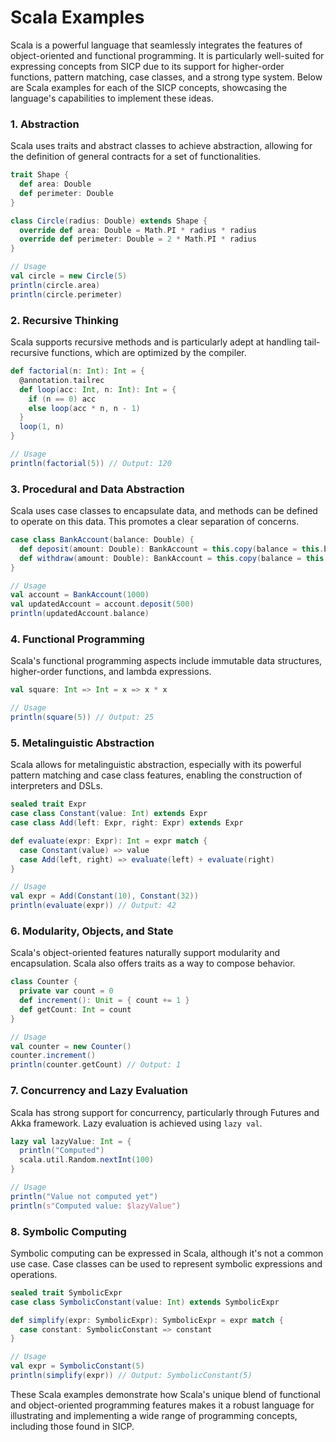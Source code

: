 # Scala Examples

Scala is a powerful language that seamlessly integrates the features of object-oriented and functional programming. It is particularly well-suited for expressing concepts from SICP due to its support for higher-order functions, pattern matching, case classes, and a strong type system. Below are Scala examples for each of the SICP concepts, showcasing the language's capabilities to implement these ideas.

### 1. Abstraction

Scala uses traits and abstract classes to achieve abstraction, allowing for the definition of general contracts for a set of functionalities.

```scala
trait Shape {
  def area: Double
  def perimeter: Double
}

class Circle(radius: Double) extends Shape {
  override def area: Double = Math.PI * radius * radius
  override def perimeter: Double = 2 * Math.PI * radius
}

// Usage
val circle = new Circle(5)
println(circle.area)
println(circle.perimeter)
```

### 2. Recursive Thinking

Scala supports recursive methods and is particularly adept at handling tail-recursive functions, which are optimized by the compiler.

```scala
def factorial(n: Int): Int = {
  @annotation.tailrec
  def loop(acc: Int, n: Int): Int = {
    if (n == 0) acc
    else loop(acc * n, n - 1)
  }
  loop(1, n)
}

// Usage
println(factorial(5)) // Output: 120
```

### 3. Procedural and Data Abstraction

Scala uses case classes to encapsulate data, and methods can be defined to operate on this data. This promotes a clear separation of concerns.

```scala
case class BankAccount(balance: Double) {
  def deposit(amount: Double): BankAccount = this.copy(balance = this.balance + amount)
  def withdraw(amount: Double): BankAccount = this.copy(balance = this.balance - amount)
}

// Usage
val account = BankAccount(1000)
val updatedAccount = account.deposit(500)
println(updatedAccount.balance)
```

### 4. Functional Programming

Scala's functional programming aspects include immutable data structures, higher-order functions, and lambda expressions.

```scala
val square: Int => Int = x => x * x

// Usage
println(square(5)) // Output: 25
```

### 5. Metalinguistic Abstraction

Scala allows for metalinguistic abstraction, especially with its powerful pattern matching and case class features, enabling the construction of interpreters and DSLs.

```scala
sealed trait Expr
case class Constant(value: Int) extends Expr
case class Add(left: Expr, right: Expr) extends Expr

def evaluate(expr: Expr): Int = expr match {
  case Constant(value) => value
  case Add(left, right) => evaluate(left) + evaluate(right)
}

// Usage
val expr = Add(Constant(10), Constant(32))
println(evaluate(expr)) // Output: 42
```

### 6. Modularity, Objects, and State

Scala's object-oriented features naturally support modularity and encapsulation. Scala also offers traits as a way to compose behavior.

```scala
class Counter {
  private var count = 0
  def increment(): Unit = { count += 1 }
  def getCount: Int = count
}

// Usage
val counter = new Counter()
counter.increment()
println(counter.getCount) // Output: 1
```

### 7. Concurrency and Lazy Evaluation

Scala has strong support for concurrency, particularly through Futures and Akka framework. Lazy evaluation is achieved using `lazy val`.

```scala
lazy val lazyValue: Int = {
  println("Computed")
  scala.util.Random.nextInt(100)
}

// Usage
println("Value not computed yet")
println(s"Computed value: $lazyValue")
```

### 8. Symbolic Computing

Symbolic computing can be expressed in Scala, although it's not a common use case. Case classes can be used to represent symbolic expressions and operations.

```scala
sealed trait SymbolicExpr
case class SymbolicConstant(value: Int) extends SymbolicExpr

def simplify(expr: SymbolicExpr): SymbolicExpr = expr match {
  case constant: SymbolicConstant => constant
}

// Usage
val expr = SymbolicConstant(5)
println(simplify(expr)) // Output: SymbolicConstant(5)
```

These Scala examples demonstrate how Scala's unique blend of functional and object-oriented programming features makes it a robust language for illustrating and implementing a wide range of programming concepts, including those found in SICP.